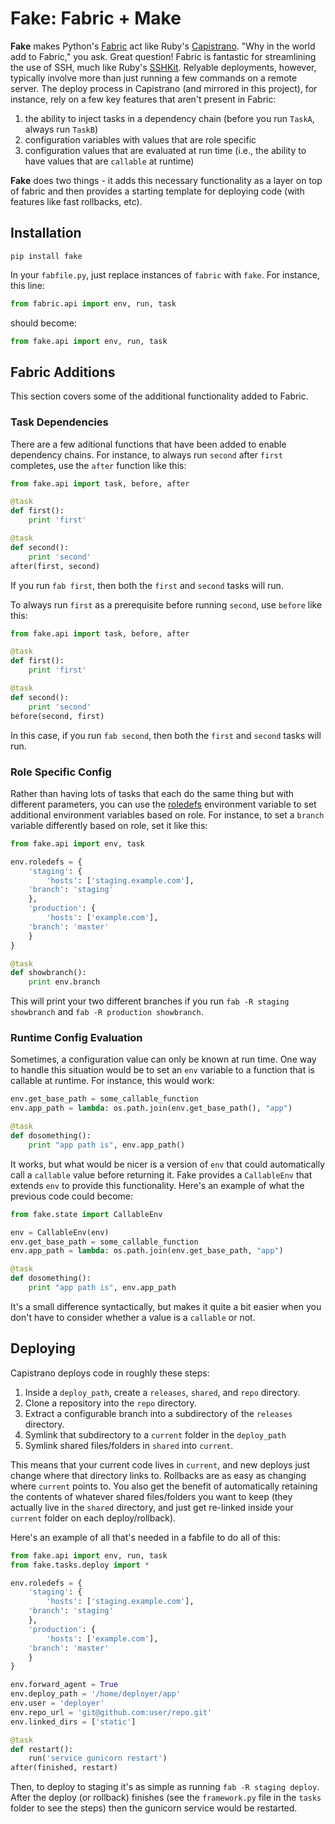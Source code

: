 # Fake: Fabric + Make
**Fake** makes Python's [Fabric](http://www.fabfile.org) act like Ruby's [Capistrano](http://capistranorb.com).  "Why in the world add to Fabric," you ask.  Great question!  Fabric is fantastic for streamlining the use of SSH, much like Ruby's [SSHKit](https://github.com/capistrano/sshkit).  Relyable deployments, however, typically involve more than just running a few commands on a remote server.  The deploy process in Capistrano (and mirrored in this project), for instance, rely on a few key features that aren't present in Fabric:

1. the ability to inject tasks in a dependency chain (before you run `TaskA`, always run `TaskB`)
1. configuration variables with values that are role specific
1. configuration values that are evaluated at run time (i.e., the ability to have values that are `callable` at runtime)

**Fake** does two things - it adds this necessary functionality as a layer on top of fabric and then provides a starting template for deploying code (with features like fast rollbacks, etc).

## Installation

```
pip install fake
```

In your `fabfile.py`, just replace instances of `fabric` with `fake`.  For instance, this line:

```python
from fabric.api import env, run, task
```

should become:

```python
from fake.api import env, run, task
```

## Fabric Additions
This section covers some of the additional functionality added to Fabric.

### Task Dependencies
There are a few aditional functions that have been added to enable dependency chains.  For instance, to always run `second` after `first` completes, use the `after` function like this:

```python
from fake.api import task, before, after

@task
def first():
    print 'first'

@task
def second():
    print 'second'
after(first, second)
```

If you run `fab first`, then both the `first` and `second` tasks will run.

To always run `first` as a prerequisite before running `second`, use `before` like this:

```python
from fake.api import task, before, after

@task
def first():
    print 'first'

@task
def second():
    print 'second'
before(second, first)
```

In this case, if you run `fab second`, then both the `first` and `second` tasks will run.

### Role Specific Config
Rather than having lots of tasks that each do the same thing but with different parameters, you can use the [roledefs](http://docs.fabfile.org/en/latest/usage/env.html#roledefs) environment variable to set additional environment variables based on role.  For instance, to set a `branch` variable differently based on role, set it like this:

```python
from fake.api import env, task

env.roledefs = {
    'staging': {
        'hosts': ['staging.example.com'],
	'branch': 'staging'
    },
    'production': {
        'hosts': ['example.com'],
	'branch': 'master'
    }
}

@task
def showbranch():
    print env.branch
```

This will print your two different branches if you run `fab -R staging showbranch` and `fab -R production showbranch`.

### Runtime Config Evaluation
Sometimes, a configuration value can only be known at run time.  One way to handle this situation would be to set an `env` variable to a function that is callable at runtime.  For instance, this would work:

```python
env.get_base_path = some_callable_function
env.app_path = lambda: os.path.join(env.get_base_path(), "app")

@task
def dosomething():
    print "app path is", env.app_path()
```

It works, but what would be nicer is a version of `env` that could automatically call a `callable` value before returning it.  Fake provides a `CallableEnv` that extends `env` to provide this functionality.  Here's an example of what the previous code could become:

```python
from fake.state import CallableEnv

env = CallableEnv(env)
env.get_base_path = some_callable_function
env.app_path = lambda: os.path.join(env.get_base_path, "app")

@task
def dosomething():
    print "app path is", env.app_path
```

It's a small difference syntactically, but makes it quite a bit easier when you don't have to consider whether a value is a `callable` or not.

## Deploying
Capistrano deploys code in roughly these steps:

1. Inside a `deploy_path`, create a `releases`, `shared`, and `repo` directory.
1. Clone a repository into the `repo` directory.
1. Extract a configurable branch into a subdirectory of the `releases` directory.
1. Symlink that subdirectory to a `current` folder in the `deploy_path`
1. Symlink shared files/folders in `shared` into `current`.

This means that your current code lives in `current`, and new deploys just change where that directory links to.  Rollbacks are as easy as changing where `current` points to.  You also get the benefit of automatically retaining the contents of whatever shared files/folders you want to keep (they actually live in the `shared` directory, and just get re-linked inside your `current` folder on each deploy/rollback).

Here's an example of all that's needed in a fabfile to do all of this:

```python
from fake.api import env, run, task
from fake.tasks.deploy import *

env.roledefs = {
    'staging': {
        'hosts': ['staging.example.com'],
	'branch': 'staging'
    },
    'production': {
        'hosts': ['example.com'],
	'branch': 'master'
    }
}

env.forward_agent = True
env.deploy_path = '/home/deployer/app'
env.user = 'deployer'
env.repo_url = 'git@github.com:user/repo.git'
env.linked_dirs = ['static']

@task
def restart():
    run('service gunicorn restart')
after(finished, restart)
```

Then, to deploy to staging it's as simple as running `fab -R staging deploy`.  After the deploy (or rollback) finishes (see the `framework.py` file in the `tasks` folder to see the steps) then the gunicorn service would be restarted.
